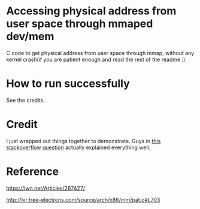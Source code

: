 # Accessing physical address from user space through mmaped dev/mem
C code to get physical address from user space through mmap, without any kernel crash(if you are patient enough and read the rest of the readme :).

# How to run successfully

See the credits.

# Credit

I just wrapped out things together to demonstrate. Guys in [this stackoverflow question](http://stackoverflow.com/questions/11891979/accessing-mmaped-dev-mem) actually explained everything well.

# Reference

https://lwn.net/Articles/267427/

http://lxr.free-electrons.com/source/arch/x86/mm/pat.c#L703
